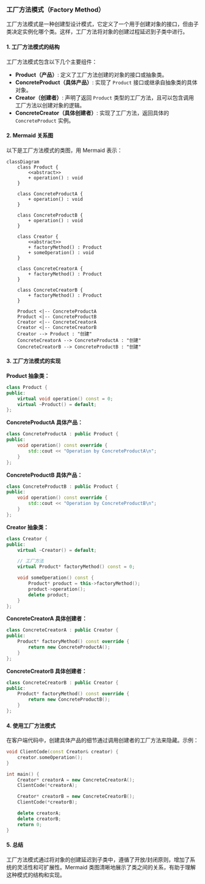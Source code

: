 ### 工厂方法模式（Factory Method）

工厂方法模式是一种创建型设计模式，它定义了一个用于创建对象的接口，但由子类决定实例化哪个类。这样，工厂方法将对象的创建过程延迟到子类中进行。

#### 1. 工厂方法模式的结构
工厂方法模式包含以下几个主要组件：
- **Product（产品）**: 定义了工厂方法创建的对象的接口或抽象类。
- **ConcreteProduct（具体产品）**: 实现了 `Product` 接口或继承自抽象类的具体对象。
- **Creator（创建者）**: 声明了返回 `Product` 类型的工厂方法，且可以包含调用工厂方法以创建对象的逻辑。
- **ConcreteCreator（具体创建者）**: 实现了工厂方法，返回具体的 `ConcreteProduct` 实例。

#### 2. Mermaid 关系图
以下是工厂方法模式的类图，用 Mermaid 表示：

```mermaid
classDiagram
    class Product {
        <<abstract>>
        + operation() : void
    }

    class ConcreteProductA {
        + operation() : void
    }

    class ConcreteProductB {
        + operation() : void
    }

    class Creator {
        <<abstract>>
        + factoryMethod() : Product
        + someOperation() : void
    }

    class ConcreteCreatorA {
        + factoryMethod() : Product
    }

    class ConcreteCreatorB {
        + factoryMethod() : Product
    }

    Product <|-- ConcreteProductA
    Product <|-- ConcreteProductB
    Creator <|-- ConcreteCreatorA
    Creator <|-- ConcreteCreatorB
    Creator --> Product : "创建"
    ConcreteCreatorA --> ConcreteProductA : "创建"
    ConcreteCreatorB --> ConcreteProductB : "创建"
```

#### 3. 工厂方法模式的实现

**Product 抽象类：**
```cpp
class Product {
public:
    virtual void operation() const = 0;
    virtual ~Product() = default;
};
```

**ConcreteProductA 具体产品：**
```cpp
class ConcreteProductA : public Product {
public:
    void operation() const override {
        std::cout << "Operation by ConcreteProductA\n";
    }
};
```

**ConcreteProductB 具体产品：**
```cpp
class ConcreteProductB : public Product {
public:
    void operation() const override {
        std::cout << "Operation by ConcreteProductB\n";
    }
};
```

**Creator 抽象类：**
```cpp
class Creator {
public:
    virtual ~Creator() = default;

    // 工厂方法
    virtual Product* factoryMethod() const = 0;

    void someOperation() const {
        Product* product = this->factoryMethod();
        product->operation();
        delete product;
    }
};
```

**ConcreteCreatorA 具体创建者：**
```cpp
class ConcreteCreatorA : public Creator {
public:
    Product* factoryMethod() const override {
        return new ConcreteProductA();
    }
};
```

**ConcreteCreatorB 具体创建者：**
```cpp
class ConcreteCreatorB : public Creator {
public:
    Product* factoryMethod() const override {
        return new ConcreteProductB();
    }
};
```

#### 4. 使用工厂方法模式
在客户端代码中，创建具体产品的细节通过调用创建者的工厂方法来隐藏。示例：

```cpp
void ClientCode(const Creator& creator) {
    creator.someOperation();
}

int main() {
    Creator* creatorA = new ConcreteCreatorA();
    ClientCode(*creatorA);

    Creator* creatorB = new ConcreteCreatorB();
    ClientCode(*creatorB);

    delete creatorA;
    delete creatorB;
    return 0;
}
```

#### 5. 总结
工厂方法模式通过将对象的创建延迟到子类中，遵循了开放/封闭原则，增加了系统的灵活性和可扩展性。Mermaid 类图清晰地展示了类之间的关系，有助于理解这种模式的结构和实现。

